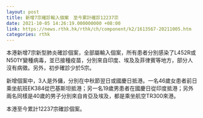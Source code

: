 ```yaml
---
layout: post
title: 新增7宗確診輸入個案　至今累計確診12237宗
date: 2021-10-05 14:26:19.000000000 +08:00
link: https://news.rthk.hk/rthk/ch/component/k2/1613567-20211005.htm
categories: rthk
---
```


本港新增7宗新型肺炎確診個案，全部屬輸入個案，所有患者分別感染了L452R或N501Y變種病毒，並已接種疫苗，分別來自印度、埃及及菲律賓等地方，部分人沒有病徵。另外，初步確診少於5宗。

新增個案中，3人是外傭，分別在中秋節翌日或國慶日抵港。一名46歲女患者前日乘坐航班EK384從巴基斯坦抵港；另一名19歲男患者在國慶日從印度抵港；另外兩名同樣是40歲的男子分別來自肯亞及埃及，都是乘坐航空TR300來港。

本港至今累計12237宗確診個案。
